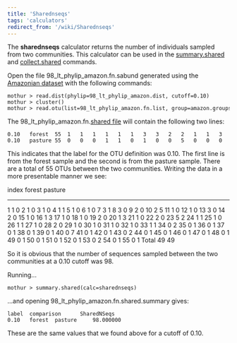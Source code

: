 ```yaml
---
title: 'Sharednseqs'
tags: 'calculators'
redirect_from: '/wiki/Sharednseqs'
---
```

The **sharednseqs** calculator returns the number
of individuals sampled from two communities. This calculator can be used
in the [summary.shared](summary.shared) and
[collect.shared](collect.shared) commands.

Open the file 98\_lt\_phylip\_amazon.fn.sabund generated using the [
Amazonian dataset](https://mothur.s3.us-east-2.amazonaws.com/wiki/amazondata.zip) with the following
commands:

    mothur > read.dist(phylip=98_lt_phylip_amazon.dist, cutoff=0.10)
    mothur > cluster()
    mothur > read.otu(list=98_lt_phylip_amazon.fn.list, group=amazon.groups, label=0.10)

The 98\_lt\_phylip\_amazon.fn.[shared file](shared_file) will
contain the following two lines:

    0.10   forest  55  1   1   1   1   1   1   3   3   2   2   1   1   3   2   1   1   1   1   2   1   1   2   5   1   1   1   1   2   1   1   1   1   1   0   0   0   0   0   0   0   0   0   0   0   0   0   0   0   0   0   0   0   0   0   0   
    0.10   pasture 55  0   0   0   1   1   0   1   0   0   5   0   0   0   0   0   2   0   0   0   3   0   0   2   1   0   1   0   0   0   0   0   0   1   2   1   1   1   1   1   7   1   1   2   1   1   1   1   1   1   1   1   1   2   1   1   

This indicates that the label for the OTU definition was 0.10. The first
line is from the forest sample and the second is from the pasture
sample. There are a total of 55 OTUs between the two communities.
Writing the data in a more presentable manner we see:

  index   forest   pasture
  ------- -------- ---------
  1       1        0
  2       1        0
  3       1        0
  4       1        1
  5       1        0
  6       1        0
  7       3        1
  8       3        0
  9       2        0
  10      2        5
  11      1        0
  12      1        0
  13      3        0
  14      2        0
  15      1        0
  16      1        3
  17      1        0
  18      1        0
  19      2        0
  20      1        3
  21      1        0
  22      2        0
  23      5        2
  24      1        1
  25      1        0
  26      1        1
  27      1        0
  28      2        0
  29      1        0
  30      1        0
  31      1        0
  32      1        0
  33      1        1
  34      0        2
  35      0        1
  36      0        1
  37      0        1
  38      0        1
  39      0        1
  40      0        7
  41      0        1
  42      0        1
  43      0        2
  44      0        1
  45      0        1
  46      0        1
  47      0        1
  48      0        1
  49      0        1
  50      0        1
  51      0        1
  52      0        1
  53      0        2
  54      0        1
  55      0        1
  Total   49       49

So it is obvious that the number of sequences sampled between the two
communities at a 0.10 cutoff was 98.

Running\...

    mothur > summary.shared(calc=sharednseqs)

\...and opening 98\_lt\_phylip\_amazon.fn.shared.summary gives:

    label  comparison      SharedNSeqs
    0.10   forest  pasture     98.000000

These are the same values that we found above for a cutoff of 0.10.
